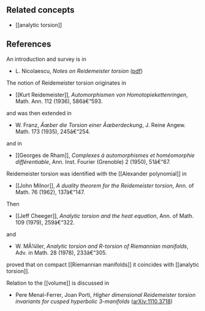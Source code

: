 
## Related concepts

* [[analytic torsion]]


## References

An introduction and survey is in

* L. Nicolaescu, _Notes on Reidemeister torsion_ ([pdf](http://www.nd.edu/~lnicolae/Torsion.pdf))


The notion of Reidemeister torsion originates in 

* [[Kurt Reidemeister]], _Automorphismen von Homotopiekettenringen_, Math. Ann. 112 (1936), 586â€“593.

and was then extended in 

* W. Franz, _Ãœber die Torsion einer Ãœberdeckung_, J. Reine Angew. Math. 173 (1935), 245â€“254.

and in

* [[Georges de Rham]], _Complexes &aacute; automorphismes et hom&eacute;omorphie diff&eacute;rentiable_, Ann. Inst. Fourier (Grenoble) 2 (1950), 51â€“67.

Reidemeister torsion was identified with the [[Alexander polynomial]] in

* [[John Milnor]], _A duality theorem for the Reidemeister torsion_, Ann. of Math. 76 (1962),
137â€“147.

Then 

* [[Jeff Cheeger]], _Analytic torsion and the heat equation_, Ann. of Math. 109 (1979), 259â€“322.

and

* W. MÃ¼ller, _Analytic torsion and R-torsion of Riemannian manifolds_, Adv. in Math.
28 (1978), 233â€“305.

proved that on compact [[Riemannian manifolds]] it coincides with [[analytic torsion]].

Relation to the [[volume]] is discussed in

* Pere Menal-Ferrer, Joan Porti, _Higher dimensional Reidemeister torsion invariants for cusped hyperbolic 3-manifolds_ ([arXiv:1110.3718](http://arxiv.org/abs/1110.3718))

